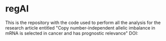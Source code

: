 # regAI

This is the repository with the code used to perform all the analysis for the research article entitled "Copy number-independent allelic imbalance in mRNA is selected in cancer and has prognostic relevance" DOI:
